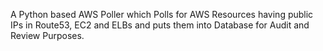 A Python based AWS Poller which Polls for AWS Resources having public IPs in Route53, EC2 and ELBs and puts them into
Database for Audit and Review Purposes.

